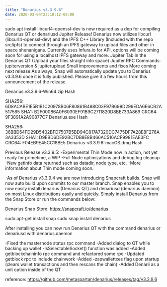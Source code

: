 ```yaml
---
title: "Denarius v3.3.9.6"
date: 2020-03-04T23:10:12-08:00
---
```

sudo apt install libcurl4-openssl-dev is now required as a dep for compiling Denarius QT or denariusd
Jupiter Release!
Denarius now utilizes libcurl (libcurl4-openssl-dev) and the IPFS C++ Library (Included with the repo src/ipfs) to connect through an IPFS gateway to upload files and other in space shenanigans. Currently uses Infura.io for API, options will be coming soon for using a localhost IPFS gateway and more.
Jupiter Tab in the Denarius QT (Upload your files straight into space)
Jupiter RPC Commands: jupiterversion & jupiterupload <filelocation>
Small improvements and fixes
More coming next release
As always, Snap will automatically update you to Denarius v3.3.9.6 once it is fully published. Please give it a few hours from this announcement of the release.

Denarius.v3.3.9.6-Win64.zip Hash

SHA256: 6D8ACABE1E5B1B1C20978B06F80861B498C03F97B698D299EDA6E6CB2A517585
SHA1: B2F00086A0F6030EF91B9C2711820D8BE733A869
CRC64: 9F3891A2A90877C7
Denarius.exe Hash

SHA256: 36BBD54FD29D5402BFD7507B5BD94C817A7320DC7475DF7A28E8F276A3A3353D
SHA1: D9EBD6DE92BC7DB8E8B466AC516ACF9981EAE3FC
CRC64: F04EB9E45CC18BE5
Denarius-v3.3.9.6-macOS.dmg Hash

Previous Release v3.3.9.5:
-Experimental Thin Mode now in action, not yet ready for primetime, a WIP
-Full Node optimizations and debug log cleanup
-New getinfo data returned such as datadir, node type, etc.
-More information about Thin mode coming soon.

-As of Denarius v3.3.9.4 we are now introducing Snapcraft builds. Snap will now auto build upon commits to our master branch. Snap enables you to now easily install denarius (Denarius QT) and denariusd (denarius daemon) on most Linux distributions easily and quickly. Simply install Denarius from the Snap Store or run the commands below:

Denarius Snap Store: https://snapcraft.io/denarius

sudo apt-get install snap
sudo snap install denarius

After installing you can now run Denarius QT with the command denarius or denariusd with denarius.daemon

-Fixed the masternode status rpc command
-Added dialog to QT while backing up wallet
-IsSelectableSocket() function was added
-Added getblockchaininfo rpc command and refactored some rpc
-Updated getblock rpc to include chainwork
-Added -zapwallettxes flag upon startup (clears wallet transactions and then rescans the chain)
-Added Denarii as a unit option inside of the QT

reference: https://github.com/metaspartan/denarius/releases/tag/v3.3.9.6
